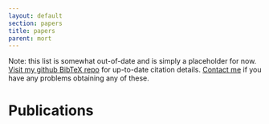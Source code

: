 ```yaml
---
layout: default
section: papers
title: papers
parent: mort
---
```


Note: this list is somewhat out-of-date and is simply a placeholder
for now.  [Visit my github BibTeX repo][r] for up-to-date citation
details.  [Contact me][e] if you have any problems obtaining any of
these.

[r]: http://github.com/mor1/rmm-bibs
[e]: mailto:richard.mortier@nottingham.ac.uk


Publications
============

<!--
<script type="text/javascript" src="{{ site.url_root }}js/jquery.yql.js"> </script>
<script type="text/javascript" src="{{ site.url_root }}js/jquery.tmpl.js"> </script>
<script type="text/javascript" src="{{ site.url_root }}js/debug.js"> </script>
<script type="text/javascript" src="{{ site.url_root }}js/bibtex.js"> </script>
<script type="text/javascript" src="{{ site.url_root }}js/papers.js"> </script>
-->

<script src="https://raw.github.com/mor1/mor1.github.com/papers/js/papers.js"> </script>

<!--

**Sharing airtime with Shair avoids wasting time and money**<br>
 _Pan Hui, Richard Mortier, Kuang Xu, Jon Crowcroft, Victor O.K. Li_<br>
 To appear HotMobile 2009, Santa Cruz, USA, February 2009. 

**Address and traffic dynamics in a large enterprise network**<br>
 _Thomas Karagiannis, Richard Mortier_<br>
 Proceedings of 16th IEEE Workshop on Local and Metropolitan Area
 Networks (LANMAN) 2008, pp.102--107, September 2008.

**Weighted spectral distribution**<br>
 _Damien Fay, Hamed Haddadi, Steve Uhlig, Andrew W. Moore, Richard Mortier, Almerima Jamakovic _<br>
 Technical Report UCAM-CL-TR-729, University of Cambridge, Computer Laboratory, September 2008.

**Network Exception Handlers: Host-Network Control in Enterprise Networks**<br>
 _Thomas Karagiannis, Richard Mortier, Antony Rowstron _<br>
 ACM SIGCOMM, August 2008.

**Beyond Node Degree: Evaluating AS Topology Models**<br>
 _Hamed Haddadi, Damien Fay, Almerima Jamakovic, Olaf Maennel, Andrew W. Moore, Richard Mortier, Miguel Rio, Steve Uhlig_<br>
 Technical Report UCAM-CL-TR-725, University of Cambridge, Computer Laboratory, July 2008.

**Address and traffic dynamics in a large enterprise network**<br>
 _Richard Mortier, Thomas Karagiannis, Peter Key_<br>
 Microsoft Research Technical Report, MSR-TR-2008-98, July 2008.

**CT-NOR: Representing and reasoning about events in continuous time**<br>
 _Aleksander Simma, Moises Goldszmidt, John MacCormick, Paul Barham, Richard Black, Rebecca Isaacs, Richard Mortier _<br>
 International Conference on Uncertainty in Artificial Intelligence (UAI), Helsinki, Finland, July 2008.

**Tuning Topology Generators Using Spectral Distributions**<br>
 _Hamed Haddadi, Damien Fay, Steve Uhlig, Andrew Moore, Richard Mortier, Almerima Jamakovic, Miguel Rio _<br>
 SPEC International Performance Evaluation Workshop, June 2008. Darmstadt, Germany.  Springer Lecture Notes in Computer Science, volume 5119.

**Network Topologies: Inference, Modelling, Generation**<br>
 _Hamed Haddadi, Gianluca Iannaccone, Andrew Moore, Richard Mortier, Miguel Rio _<br>
 IEEE Communications Surveys and Tutorials, 10(2) Q2 2008.

**Constellation: automated discovery of service and host dependencies in networked systems**<br>
 _Paul Barham, Richard Black, Moises Goldszmidt, Rebecca Isaacs, John MacCormick, Richard Mortier, Aleksandr Simma _<br>
 Microsoft Research Technical Report, MSR-TR-2008-67, April 2008.

**<a href="http://www.sigcomm.org/ccr/drupal/?q=node/318"> Modeling Internet Topology Dynamics</a>**<br>
 _Hamed Haddadi, Steve Uhlig, Andrew Moore, Richard Mortier, Miguel Rio, _<br>
 ACM SIGCOMM Computer Communication Review (CRR) 38(2):65--68, April
 2008

**<a
 href="http://www.springerlink.com/content/jj71186512p07122/">Delay-aware querying with Seaweed</a>**<br>
 _<a href="http://www.research.microsoft.com/~dnarayan/">Dushyanth
 Narayanan</a>, <a
 href="http://www.research.microsoft.com/~austind/">Austin
 Donnelly</a>, <a href="http://www.vipadia.com/people/mort/">Richard
 Mortier</a>, <a
 href="http://www.research.microsoft.com/~antr/">Antony
 Rowstron</a>_ <br> 
The VLDB Journal, 17(2):315--331, March 2008.

**End-to-End Network Topology Generation**<br>
 _Hamed Haddadi, Andrew Moore, Richard Mortier, Miguel Rio, Gianluca Iannaccone_<br>
 Extended abstract, ACM SIGCOMM, Kyoto, Japan, August 2007.

**Cost-aware view materialization for highly distributed datasets**<br>
 _J. Cappos, A. Donnelly, R. Mortier, D. Narayanan, A. Rowstron_<br>
 University of Arizona Tech Report 07-05, 2007.

**Discovering Dependencies for Network Management**<br>
 _<a href="http://www.research.microsoft.com/~bahl/">Paramvir
 Bahl</a>, <a href="http://www.research.microsoft.com/~pbar/">Paul
 Barham</a>, <a
 href="http://www.research.microsoft.com/~rjblack/">Richard Black</a>,
 <a href="http://www.research.microsoft.com/~ranveer/">Ranveer
 Chandra</a>, <a
 href="http://www.research.microsoft.com/users/moises/">Moises
 Goldszmidt</a>, <a
 href="http://www.research.microsoft.com/~risaacs/">Rebecca
 Isaacs</a>, <a href="http://nms.csail.mit.edu/~kandula/">Srikanth
 Kandula</a>, <a href="http://www.cds.caltech.edu/~lun/">Lun Li</a>,
 <a href="http://www.research.microsoft.com/~jmacc/">John
 MacCormick</a>, <a
 href="http://www.research.microsoft.com/~dmaltz/">David Maltz</a>, <a
 href="http://www.research.microsoft.com/~mort/">Richard Mortier</a>,
 Mike Wawrzoniak, <a
 href="http://www.research.microsoft.com/~mzh/">Ming Zhang</a>_
<br> Proceedings of ACM HOTNETS-V, November 2006.

**Autonomic Network Management: Some pragmatic considerations**<br>
 _<a href="http://www.vipadia.com/people/mort/">Richard Mortier</a>,
 <a href="http://www.research.microsoft.com/~emrek/">Emre Kiciman</a>
 _<br> SIGCOMM Workshop on Internet Network Management (INM),
 September 2006

**Delay-aware querying with Seaweed**<br>
 _<a href="http://www.research.microsoft.com/~dnarayan/">Dushyanth
 Narayanan</a>, <a
 href="http://www.research.microsoft.com/~austind/">Austin
 Donnelly</a>, <a href="http://www.vipadia.com/people/mort/">Richard
 Mortier</a>, <a
 href="http://www.research.microsoft.com/~antr/">Antony
 Rowstron</a>_<br> 
Conference on Very Large Databases (VLDB), September 2006.

**Learning Communication Patterns in Singularity**<br>
 _<a href="http://www.research.microsoft.com/~pbar/">Paul Barham</a>, <a href="http://www.research.microsoft.com/~risaacs/">Rebecca Isaacs</a>, <a href="http://www.vipadia.com/people/mort/">Richard Mortier</a>, <a href="http://www.research.microsoft.com/~tharris/">Tim Harris</a>_<br> SIGMETRICS Workshop on Machine Learning Techniques in Systems (SYSML), June 2006.

**Reclaiming Network-wide Visibility Using Ubiquitous End System Monitors**<br>
 _Evan Cooke, <a href="http://www.vipadia.com/people/mort/">Richard Mortier</a>, <a href="http://www.research.microsoft.com/~austind/">Austin Donnelly</a>, <a href="http://www.research.microsoft.com/~pbar/">Paul Barham</a>, <a href="http://www.research.microsoft.com/~risaacs/">Rebecca Isaacs</a>_<br> USENIX 2006 Annual Technical Conference, June 2006.

**The Dark Oracle: Perspective-Aware Unused and Unreachable Address Discovery**<br>
 _Evan Cooke, Michael Bailey, <a href="http://www.eecs.umich.edu/~farnam/">Farnam Jahanian</a>, <a href="http://www.vipadia.com/people/mort/">Richard Mortier</a>_<br> Proceedings of 3rd Symposium on Networked Systems Design and Implementation (NSDI'06), May 2006.

**Seaweed: distributed scalable ad hoc querying**<br>
 _<a href="http://www.vipadia.com/people/mort/">Richard Mortier</a>, <a href="http://www.research.microsoft.com/~dnarayan/">Dushyanth Narayanan</a>, <a href="http://www.research.microsoft.com/~austind/">Austin Donnelly</a>, <a href="http://www.research.microsoft.com/~antr/">Antony Rowstron</a>_<br> Proceedings of 2nd IEEE International Workshop on Networking Meets Databases (NETDB'06), April 2006.

**Anemone: using end-systems as a rich network management platform**<br>
 _<a href="http://www.vipadia.com/people/mort/">Richard Mortier</a>, <a href="http://www.research.microsoft.com/~risaacs/">Rebecca Isaacs</a>, <a href="http://www.research.microsoft.com/users/pbar/">Paul Barham</a>_<br> Proceedings of ACM SIGCOMM Mining Network Data workshop (MINENET'05), August 2005.

**Anemone: using end-systems as a rich network management platform**<br>
 _<a href="http://www.vipadia.com/people/mort/">Richard Mortier</a>, <a href="http://www.research.microsoft.com/~risaacs/">Rebecca Isaacs</a>, <a href="http://www.research.microsoft.com/users/pbar/">Paul Barham</a>_<br> Microsoft Research Technical Report, MS-TR-2005-62, May 2005. Longer version of MINENET'05 paper (above).

**Using Magpie for request extraction and workload modelling**<br>
 _<a href="http://www.research.microsoft.com/users/pbar/">Paul Barham</a>, <a href="http://www.research.microsoft.com/users/austind">Austin Donnelly</a>, <a href="http://www.research.microsoft.com/~risaacs/">Rebecca Isaacs</a>, <a href="http://www.vipadia.com/people/mort/">Richard Mortier</a>_<br> Proceedings of ACM Operating Systems Design and Implementation (OSDI'04), December 2004.

**Request extraction in Magpie: events, schemas, and temporal joins**<br>
 _<a href="http://www.research.microsoft.com/~risaacs/">Rebecca Isaacs</a>, <a href="http://www.research.microsoft.com/users/pbar/">Paul Barham</a>, <a href="http://www.cl.cam.ac.uk/~jrb44/">James Bulpin</a>, <a href="http://www.vipadia.com/people/mort/">Richard Mortier</a>, <a href="http://www.research.microsoft.com/users/dnarayan/">Dushyanth Narayanan</a>_<br> Proceedings of ACM SIGOPS European Workshop (SIGOPS EW'04), September 2004, pp.92--97.

**Virtual Private Machines: User-Centric Performance**<br>
 _<a href="http://www.research.microsoft.com/users/davidst/">David Bartholomew Stewart</a>, <a href="http://www.vipadia.com/people/mort/">Richard Mortier</a>_<br> Proceedings of ACM SIGOPS European Workshop (SIGOPS EW'04), September 2004, pp.36--40.

**Incentive Based Inter-domain Routeing**<br>
 _<a href="http://www.vipadia.com/people/mort/">Richard Mortier</a>, <a href="http://www.cl.cam.ac.uk/~iap10/">Ian Pratt</a>_<br> Proceedings of Internet Charging and QoS Technology Workshop (ICQT'03), September 2003, pp.308--317.

**Plutarch: An Argument for Network Pluralism**<br>
 _<a href="http://www.cl.cam.ac.uk/~jac22/">Jon Crowcroft</a>, <a href="http://www.cl.cam.ac.uk/~smh22/">Steve Hand</a>, <a href="http://www.vipadia.com/people/mort/">Richard Mortier</a>, <a href="http://berkeley.intel-research.net/troscoe/">Timothy Roscoe</a>, <a href="http://www.cl.cam.ac.uk/~akw27/">Andrew Warfield</a>_<br> Proceedings of SIGCOMM Workshop on Future Directions in Network Architecture (FDNA'03), August 2003, pp.258--266.

**QoS's Downfall: At the bottom or not at all!**<br>
 _<a href="http://www.cl.cam.ac.uk/~jac22/">Jon Crowcroft</a>, <a href="http://www.cl.cam.ac.uk/~smh22/">Steve Hand</a>, <a href="http://www.vipadia.com/people/mort/">Richard Mortier</a>, <a href="http://berkeley.intel-research.net/troscoe/">Timothy Roscoe</a>, <a href="http://www.cl.cam.ac.uk/~akw27/">Andrew Warfield</a>_<br> Proceedings of SIGCOMM Workshop on Revisiting IP QoS (RIPQOS'03), August 2003, pp.190--114. 

**Magpie: On-Line Modelling and Performance Aware Systems**<br>
 _<a href="http://www.research.microsoft.com/users/pbar/">Paul Barham</a>, <a href="http://www.research.microsoft.com/~risaacs/">Rebecca Isaacs</a>, <a href="http://www.vipadia.com/people/mort/">Richard Mortier</a>, <a href="http://www.research.microsoft.com/users/dnarayan/">Dushyanth Narayanan</a>_<br> Proceedings of <a href="http://www.usenix.org/events/hotos03/">ACM HotOS-IX</a>, May 2003.

**Predicate Routing: Enabling Controlled Networking**<br>
 _<a href="http://berkeley.intel-research.net/troscoe/">Timothy Roscoe</a>, <a href="http://www.cl.cam.ac.uk/~smh22/">Steven Hand</a>, <a href="http://www.research.microsoft.com/~risaacs/">Rebecca Isaacs</a>, <a href="http://www.vipadia.com/people/mort/">Richard Mortier</a>, Paul Jardetzky_<br>
 ACM CCR 33(1):65--70, January 2003 (Proceedings of ACM HOTNETS-I, July 2002).  Also available as Intel Research Berkeley Technical Report IRB-TR-02-012, July 2002.

**Analysis of Link Failures in an IP Backbone**<br>
 _<a href="http://www.cambridge.intel-research.net/~gianluca/">Gianluca Iannacone</a>, <a href="http://www.ece.ucdavis.edu/~chuah/">Chen-nee Chuah</a>, <a href="http://www.vipadia.com/people/mort/">Richard Mortier</a>, <a href="http://www.sprintlabs.com/People/supratik/">Supratik Bhattacharyya</a>, <a href="http://cambridgeweb.cambridge.intel-research.net/people/cdiot/">Christophe Diot</a>_<br>
 Proceedings of ACM/USENIX IMW-2, pp.237--242, November 2002 (short paper). Also available as Sprint ATL Technical Report TR02-ATL-051025.

**Routing Loops: Detection and Analysis of their Impact on Loss and Delay**<br>
 _<a href="http://www.cs.cmu.edu/~uhengart/">Urs Hengartner</a>, <a href="http://an.kaist.ac.kr/~sbmoon/">Sue Moon</a>, <a href="http://www.vipadia.com/people/mort/">Richard Mortier</a>, <a href="http://cambridgeweb.cambridge.intel-research.net/people/cdiot/">Christophe Diot</a>_<br>
 Proceedings of ACM/USENIX IMW-2, pp.107--112, November 2002 (short paper). Also available as Sprint ATL Technical Report TR02-ATL051001, May 2002.

**Multi-Timescale Internet Traffic Engineering**<br>
 _<a href="http://www.vipadia.com/people/mort/">Richard Mortier</a>_<br> IEEE Communications Magazine, 40(10):125--131, October 2002.

**Python Routeing Toolkit**<br>
 _<a href="http://www.vipadia.com/people/mort/">Richard Mortier</a>_<br>
 'Software Tools for Networking' column, IEEE Network, 16(5):3--3, September 2002.

**Techniques for Lightweight Concealment and Authentication in IP Networks**<br>
 _<a href="http://www.research.microsoft.com/users/pbar/">Paul Barham</a>, <a href="http://www.cl.cam.ac.uk/~smh22/">Steven Hand</a>, <a href="http://www.research.microsoft.com/~risaacs/">Rebecca Isaacs</a>, Paul Jardetzky, <a href="http://www.vipadia.com/people/mort/">Richard Mortier</a>, <a href="http://berkeley.intel-research.net/troscoe/">Timothy Roscoe</a>_<br>
 Intel Research Berkeley Technical Report IRB-TR-02-009, July 2002.

**InfoSpect: Using a Logic Language for System Health Monitoring in Distributed Systems**<br>
 _<a href="http://berkeley.intel-research.net/troscoe/">Timothy Roscoe</a>, <a href="http://www.vipadia.com/people/mort/">Richard Mortier</a>, Paul Jardetzky, <a href="http://www.cl.cam.ac.uk/~smh22/">Steven Hand</a>_<br>
 Proceedings of ACM SIGOPS European Workshop, September 2002.  Also available as Intel Research Berkeley Technical Report IRB-TR-02-007, June 2002.

**Internet Traffic Engineering**<br>
 _<a href="http://www.vipadia.com/people/mort/">Richard Mortier</a>_<br>
 Ph.D. dissertation, submitted October 2001, successfully examined March 2002.  Available as <a href="http://www.cl.cam.ac.uk/TechReports/UCAM-CL-TR-532.pdf">CUCL Technical Report 532</a>.

**Elastic Network Control: An Alternative to Active Networks**<br>
 _<a href="http://www.cs.vu.nl/~herbertb/">Herbert Bos</a>, <a href="http://www.research.microsoft.com/~risaacs/">Rebecca Isaacs</a>, <a href="http://www.vipadia.com/people/mort/">Richard Mortier</a>, <a href="http://www.cl.cam.ac.uk/~iml/">Ian Leslie</a>_<br>
 KICS/IEEE Journal of Communications and Networks Special Issue: Programmable Routers and Switches, 3(2):153--163, June 2001.

**Switchlets and Resource-Assured MPLS Networks**<br>
 _<a href="http://www.vipadia.com/people/mort/">Richard Mortier</a>, <a href="http://www.research.microsoft.com/~risaacs/">Rebecca Isaacs</a>, <a href="http://www.cl.cam.ac.uk/~kaf24/">Keir Fraser</a>_<br>
 <a href="http://www.ftp.cl.cam.ac.uk/ftp/papers/reports/#TR510">CUCL Technical Report 510</a>, May 2000.

**Implicit Admission Control**<br>
 _<a href="http://www.vipadia.com/people/mort/">Richard Mortier</a>, <a href="http://www.cl.cam.ac.uk/~iap10/">Ian Pratt</a>, Christopher Clark, Simon Crosby _<br>
 IEEE Journal on Selected Areas in Communications Special Issue: QoS in the Internet, 18(12):2629--2639, December 2000.

**INCA: Support for IN Using the Tempest**<br>
 _<a href="http://www.research.microsoft.com/~risaacs/">Rebecca Isaacs</a>, <a href="http://www.vipadia.com/people/mort/">Richard Mortier</a>_<br>
 Proceedings of IEEE GLOBECOM99, December 1999.

**An Economic Approach to Adaptive Resource Management**<br>
 _<a href="http://www.research.microsoft.com/users/neils/">Neil Stratford</a>, <a href="http://www.vipadia.com/people/mort/">Richard Mortier</a>_<br>
 Proceedings of <a href="http://www.cs.rice.edu/Conferences/HotOS/">ACM HotOS-VII</a>, March 1999.

**QoS User Agent Software**<br>
 _<a href="http://www.research.microsoft.com/users/neils/">Neil Stratford</a>, <a href="http://www.vipadia.com/people/mort/">Richard Mortier</a>_<br>
 ESPRIT LTR 21917 (Pegasus II) Deliverable 4.3.3, 1999.

-->
